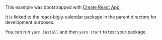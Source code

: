 This example was bootstrapped with [Create React App](https://github.com/facebook/create-react-app).

It is linked to the react-bigly-calendar package in the parent directory for development purposes.

You can run `yarn install` and then `yarn start` to test your package.
